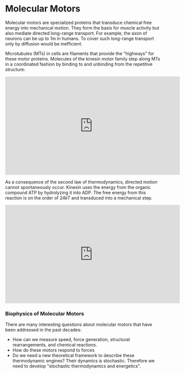 # Molecular Motors

Molecular motors are specialized proteins that transduce chemical free energy into mechanical motion. They form the basis for muscle activity but also mediate directed long-range transport. For example, the axon of neurons can be up to 1m in humans. To cover such long-range transport only by diffusion would be inefficient. 

Microtubules (MTs) in cells are filaments that provide the "highways" for these motor proteins. Molecules of the kinesin motor family step along MTs in a coordinated fashion by binding to and unbinding from the repetitive structure:  

<iframe width="560" height="315" src="https://www.youtube.com/embed/lMliGsOqA8k" frameborder="0" allow="accelerometer; autoplay; encrypted-media; gyroscope; picture-in-picture" allowfullscreen></iframe>

As a consequence of the second law of thermodynamics, directed motion cannot spontaneously occur. Kinesin uses the energy from the organic compound ATP by hydrolyzing it into ADP. The free energy from this reaction is on the order of $24 kT$ and transduced into a mechanical step.

<iframe width="560" height="315" src="https://www.youtube.com/embed/YAva4g3Pk6k" frameborder="0" allow="accelerometer; autoplay; encrypted-media; gyroscope; picture-in-picture" allowfullscreen></iframe>

### Biophysics of Molecular Motors

There are many interesting questions about molecular motors that have been addressed in the past decades:

- How can we measure speed, force generation, structural rearrangements, and chemical reactions.
- How do these motors respond to forces
- Do we need a new theoretical framework to describe these thermodynamic engines? Their dynamics is stochastic. Therefore we need to develop "stochastic thermodynamics and energetics".